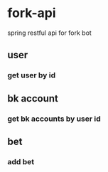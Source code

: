 # fork-api
 spring restful api for fork bot
 
 ## user
 ### get user by id
 
 ## bk account
 ### get bk accounts by user id
 
## bet
### add bet
